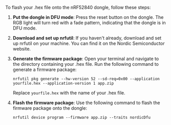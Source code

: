 To flash your .hex file onto the nRF52840 dongle, follow these steps:

1. **Put the dongle in DFU mode**: Press the reset button on the dongle. The RGB light will turn red with a fade pattern, indicating that the dongle is in DFU mode.

2. **Download and set up nrfutil**: If you haven't already, download and set up nrfutil on your machine. You can find it on the Nordic Semiconductor website.

3. **Generate the firmware package**: Open your terminal and navigate to the directory containing your .hex file. Run the following command to generate a firmware package:
   ```
   nrfutil pkg generate --hw-version 52 --sd-req=0x00 --application yourfile.hex --application-version 1 app.zip
   ```
   Replace `yourfile.hex` with the name of your .hex file.

4. **Flash the firmware package**: Use the following command to flash the firmware package onto the dongle:
   ```
   nrfutil device program --firmware app.zip --traits nordicDfu
   ```
